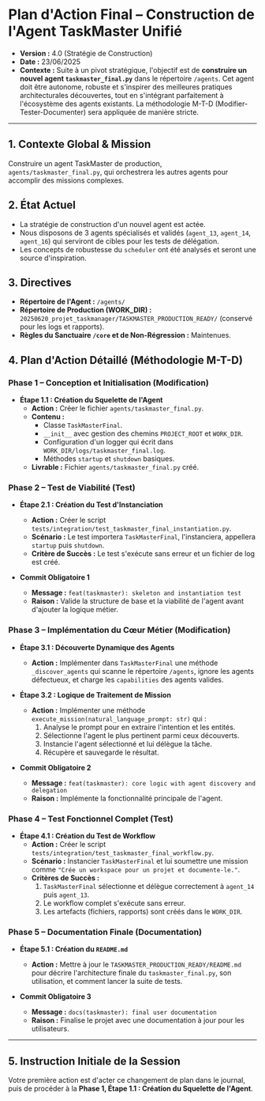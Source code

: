 # Plan d'Action Final – Construction de l'Agent TaskMaster Unifié

*   **Version :** 4.0 (Stratégie de Construction)
*   **Date :** 23/06/2025
*   **Contexte :** Suite à un pivot stratégique, l'objectif est de **construire un nouvel agent `taskmaster_final.py`** dans le répertoire `/agents`. Cet agent doit être autonome, robuste et s'inspirer des meilleures pratiques architecturales découvertes, tout en s'intégrant parfaitement à l'écosystème des agents existants. La méthodologie M-T-D (Modifier-Tester-Documenter) sera appliquée de manière stricte.

---

## 1. Contexte Global & Mission

Construire un agent TaskMaster de production, `agents/taskmaster_final.py`, qui orchestrera les autres agents pour accomplir des missions complexes.

## 2. État Actuel

*   La stratégie de construction d'un nouvel agent est actée.
*   Nous disposons de 3 agents spécialisés et validés (`agent_13`, `agent_14`, `agent_16`) qui serviront de cibles pour les tests de délégation.
*   Les concepts de robustesse du `scheduler` ont été analysés et seront une source d'inspiration.

## 3. Directives

*   **Répertoire de l'Agent :** `/agents/`
*   **Répertoire de Production (WORK_DIR) :** `20250620_projet_taskmanager/TASKMASTER_PRODUCTION_READY/` (conservé pour les logs et rapports).
*   **Règles du Sanctuaire `/core` et de Non-Régression :** Maintenues.

## 4. Plan d'Action Détaillé (Méthodologie M-T-D)

### **Phase 1 – Conception et Initialisation (Modification)**

*   **Étape 1.1 : Création du Squelette de l'Agent**
    *   **Action :** Créer le fichier `agents/taskmaster_final.py`.
    *   **Contenu :**
        *   Classe `TaskMasterFinal`.
        *   `__init__` avec gestion des chemins `PROJECT_ROOT` et `WORK_DIR`.
        *   Configuration d'un logger qui écrit dans `WORK_DIR/logs/taskmaster_final.log`.
        *   Méthodes `startup` et `shutdown` basiques.
    *   **Livrable :** Fichier `agents/taskmaster_final.py` créé.

### **Phase 2 – Test de Viabilité (Test)**

*   **Étape 2.1 : Création du Test d'Instanciation**
    *   **Action :** Créer le script `tests/integration/test_taskmaster_final_instantiation.py`.
    *   **Scénario :** Le test importera `TaskMasterFinal`, l'instanciera, appellera `startup` puis `shutdown`.
    *   **Critère de Succès :** Le test s'exécute sans erreur et un fichier de log est créé.

*   **Commit Obligatoire 1**
    *   **Message :** `feat(taskmaster): skeleton and instantiation test`
    *   **Raison :** Valide la structure de base et la viabilité de l'agent avant d'ajouter la logique métier.

### **Phase 3 – Implémentation du Cœur Métier (Modification)**

*   **Étape 3.1 : Découverte Dynamique des Agents**
    *   **Action :** Implémenter dans `TaskMasterFinal` une méthode `_discover_agents` qui scanne le répertoire `/agents`, ignore les agents défectueux, et charge les `capabilities` des agents valides.

*   **Étape 3.2 : Logique de Traitement de Mission**
    *   **Action :** Implémenter une méthode `execute_mission(natural_language_prompt: str)` qui :
        1.  Analyse le prompt pour en extraire l'intention et les entités.
        2.  Sélectionne l'agent le plus pertinent parmi ceux découverts.
        3.  Instancie l'agent sélectionné et lui délègue la tâche.
        4.  Récupère et sauvegarde le résultat.

*   **Commit Obligatoire 2**
    *   **Message :** `feat(taskmaster): core logic with agent discovery and delegation`
    *   **Raison :** Implémente la fonctionnalité principale de l'agent.

### **Phase 4 – Test Fonctionnel Complet (Test)**

*   **Étape 4.1 : Création du Test de Workflow**
    *   **Action :** Créer le script `tests/integration/test_taskmaster_final_workflow.py`.
    *   **Scénario :** Instancier `TaskMasterFinal` et lui soumettre une mission comme `"Crée un workspace pour un projet et documente-le."`.
    *   **Critères de Succès :**
        1.  `TaskMasterFinal` sélectionne et délègue correctement à `agent_14` puis `agent_13`.
        2.  Le workflow complet s'exécute sans erreur.
        3.  Les artefacts (fichiers, rapports) sont créés dans le `WORK_DIR`.

### **Phase 5 – Documentation Finale (Documentation)**

*   **Étape 5.1 : Création du `README.md`**
    *   **Action :** Mettre à jour le `TASKMASTER_PRODUCTION_READY/README.md` pour décrire l'architecture finale du `taskmaster_final.py`, son utilisation, et comment lancer la suite de tests.

*   **Commit Obligatoire 3**
    *   **Message :** `docs(taskmaster): final user documentation`
    *   **Raison :** Finalise le projet avec une documentation à jour pour les utilisateurs.

---

## 5. Instruction Initiale de la Session

Votre première action est d'acter ce changement de plan dans le journal, puis de procéder à la **Phase 1, Étape 1.1 : Création du Squelette de l'Agent**. 